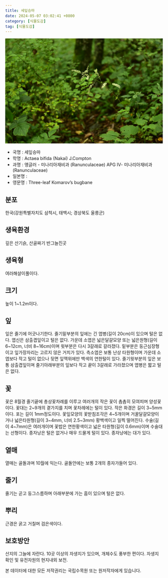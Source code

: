 ```yaml
---
title: 세잎승마
date: 2024-05-07 03:02:41 +0800
category: [식물도감]
tag: [식물도감]
---
```




![세잎승마](/assets/img/fileUpload/plants/basic/Ranunculaceae/Cimicifuga/1727/1727_2020_4_th2.JPG)
- 국명 : 세잎승마
- 학명 : Actaea bifida (Nakai) J.Compton
- 과명 : 앵글러 - 미나리아재비과 (Ranunculaceae) APG Ⅳ- 미나리아재비과 (Ranunculaceae)
- 일본명 : 
- 영문명 : Three-leaf Komarov’s bugbane


## 분포
한국(강원특별자치도 삼척시, 태백시; 경상북도 울릉군) 
## 생육환경
깊은 산기슭, 산골짜기 반그늘진곳
## 생육형
여러해살이풀이다.  
## 크기
높이 1~1.2m이다.
## 잎
잎은 줄기에 어긋나기한다. 줄기밑부분의 잎에는 긴 엽병(길이 20cm)이 있으며 털은 없다. 엽신은 삼출겹잎이고 털은 없다. 가운데 소엽은 넓은달걀모양 또는 넓은원형(길이 6~12cm, 너비 8~16cm)이며 윗부분은 다시 3갈래로 갈라졌다. 밑부분은 둥근심장형이고 잎가장자리는 고르지 않은 거치가 있다. 측소엽은 보통 난상 타원형이며 가운데 소엽보다 작고 털이 없으나 뒷면 잎맥위에만 백색의 연한털이 있다. 줄기윗부분의 잎은 보통 삼출겹잎이며 줄기아래부분의 잎보다 작고 끝이 3갈래로 가라졌으며 엽병은 짧고 털은 없다.
## 꽃
꽃은 8월경 줄기끝에 총상꽃차례를 이루고 여러개의 작은 꽃이 촘촘히 모여피며 양성꽃이다. 꽃대는 2~9개의 곁가지를 치며 꽃차례에는 털이 있다. 작은 화경은 길이 3~5mm이다. 포는 길이 1mm정도이다. 꽃잎모양의 꽃받침조각은 4~5개이며 거꿀달걀모양이거나 넓은타원형(길이 3~4mm, 너비 2.5~3mm) 황백색이고 일찍 떨어진다. 수술(길이 4~7mm)은 여러개이며 꽃밥은 연한황색이고 넓은 타원형(길이 0.6mm)이며 수술대는 선형이다. 종자낭은 털은 없거나 매우 드물게 털이 있다. 종자낭에는 대가 있다.  
## 열매
열매는 골돌과며 10월에 익는다. 골돌안에는 보통 2개의 종자가들어 있다.
## 줄기
줄기는 곧고 둥그스름하며 아래부분에 가는 흠이 있으며 털은 없다. 
## 뿌리
근경은 굵고 거칠며 검은색이다. 
## 보호방안
산지의 그늘에 자란다. 10곳 이상의 자생지가 있으며, 개체수도 풍부한 편이다. 자생지 확인 및 유전자원의 현지내외 보전.






본 데이터에 대한 모든 저작권리는 국립수목원 또는 원저작자에게 있습니다.
